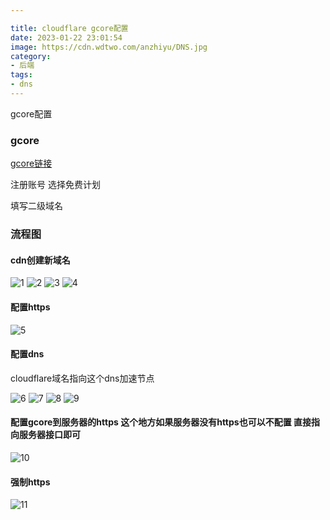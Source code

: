 ```yaml
---

title: cloudflare gcore配置
date: 2023-01-22 23:01:54
image: https://cdn.wdtwo.com/anzhiyu/DNS.jpg
category: 
- 后端
tags: 
- dns
---
```



gcore配置

<!--more-->

### gcore

[gcore链接](https://gcore.com/)

注册账号 选择免费计划

填写二级域名


### 流程图

#### cdn创建新域名
![1](/src/gcore配置/1.png)
![2](/src/gcore配置/2.png)
![3](/src/gcore配置/3.png)
![4](/src/gcore配置/4.png)

#### 配置https

![5](/src/gcore配置/5.png)

#### 配置dns 

cloudflare域名指向这个dns加速节点

![6](/src/gcore配置/6.png)
![7](/src/gcore配置/7.png)
![8](/src/gcore配置/8.png)
![9](/src/gcore配置/9.png)

#### 配置gcore到服务器的https 这个地方如果服务器没有https也可以不配置 直接指向服务器接口即可

![10](/src/gcore配置/10.png)

#### 强制https

![11](/src/gcore配置/11.png)








